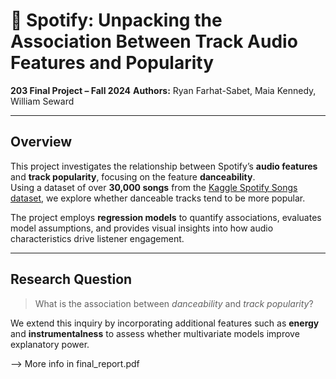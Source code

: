 # 🎵 Spotify: Unpacking the Association Between Track Audio Features and Popularity

**203 Final Project – Fall 2024**
**Authors:** Ryan Farhat-Sabet, Maia Kennedy, William Seward  

---

## Overview

This project investigates the relationship between Spotify’s **audio features** and **track popularity**, focusing on the feature **danceability**.  
Using a dataset of over **30,000 songs** from the [Kaggle Spotify Songs dataset](https://www.kaggle.com/datasets/joebeachcapital/30000-spotify-songs/data), we explore whether danceable tracks tend to be more popular.

The project employs **regression models** to quantify associations, evaluates model assumptions, and provides visual insights into how audio characteristics drive listener engagement.

---

## Research Question

> What is the association between *danceability* and *track popularity*?

We extend this inquiry by incorporating additional features such as **energy** and **instrumentalness** to assess whether multivariate models improve explanatory power.


--> More info in final_report.pdf
